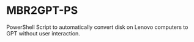 # MBR2GPT-PS
PowerShell Script to automatically convert disk on Lenovo computers to GPT without user interaction.

